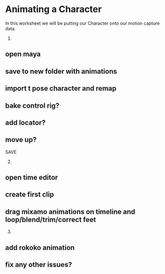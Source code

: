 
# Animating a Character

In this worksheet we will be putting our Character onto our motion capture data.




1.

## open maya

## save to new folder with animations

## import t pose character and remap

## bake control rig?

## add locator?

## move up?

SAVE



2.


## open time editor

## create first clip

## drag mixamo animations on timeline and loop/blend/trim/correct feet


3.



## add rokoko animation


## fix any other issues?

